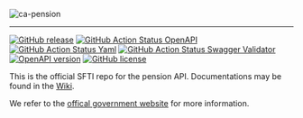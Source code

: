 <!-- ![SFTI_Banner](https://user-images.githubusercontent.com/116151702/232762217-ac254483-0d25-4234-857b-376ff8dbb1e7.png) -->
![ca-pension](https://github.com/swissfintechinnovations/ca-pension/assets/116151702/5e48dc93-380a-4db6-870f-814dc7bbc793)


---
[![GitHub release](https://img.shields.io/github/release/swissfintechinnovations/ca-pension?color=blue)](https://github.com/swissfintechinnovations/ca-pension/releases/)
[![GitHub Action Status OpenAPI](https://img.shields.io/github/actions/workflow/status/swissfintechinnovations/ca-pension/lint-openapi.yaml?branch=main&label=openapi%20checks)](https://github.com/swissfintechinnovations/ca-pension/actions/workflows/lint-openapi.yaml)
[![GitHub Action Status Yaml](https://img.shields.io/github/actions/workflow/status/swissfintechinnovations/ca-pension/lint-yaml.yaml?branch=main&label=yaml%20checks)](https://github.com/swissfintechinnovations/ca-pension/actions/workflows/lint-yaml.yaml)
[![GitHub Action Status Swagger Validator](https://img.shields.io/github/actions/workflow/status/swissfintechinnovations/ca-pension/swagger-validator.yaml?branch=main&label=swagger%20validation)](https://github.com/swissfintechinnovations/ca-pension/actions/workflows/swagger-validator.yaml)
[![OpenAPI version](https://img.shields.io/badge/dynamic/yaml?url=https%3A%2F%2Fgithub.com%2Fswissfintechinnovations%2Fca-pension%2Fraw%2Fmain%2FpensionAPI.yaml&query=openapi&prefix=v&label=OpenAPI&color=blue)](https://swagger.io/resources/open-api/)
[![GitHub license](https://img.shields.io/github/license/swissfintechinnovations/ca-pension?color=de980d)](https://github.com/swissfintechinnovations/ca-pension/blob/main/LICENSE)

This is the official SFTI repo for the pension API. Documentations may be found in the [Wiki](https://github.com/swissfintechinnovations/ca-pension/wiki).

We refer to the [offical government website](https://www.kmu.admin.ch/kmu/de/home/praktisches-wissen/personal/personalmanagement/pflichten-der-arbeitgebenden/sozialversicherungen/pensionskasse-bvg.html) for more information.

<!-- An easy-to-read representation of the pension/XS2A APIs is accessible via the following links: -->

